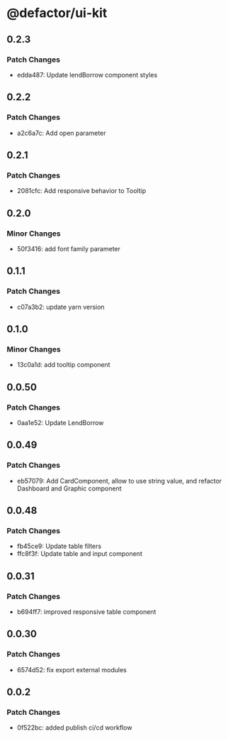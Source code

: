 # @defactor/ui-kit

## 0.2.3

### Patch Changes

- edda487: Update lendBorrow component styles

## 0.2.2

### Patch Changes

- a2c6a7c: Add open parameter

## 0.2.1

### Patch Changes

- 2081cfc: Add responsive behavior to Tooltip

## 0.2.0

### Minor Changes

- 50f3416: add font family parameter

## 0.1.1

### Patch Changes

- c07a3b2: update yarn version

## 0.1.0

### Minor Changes

- 13c0a1d: add tooltip component

## 0.0.50

### Patch Changes

- 0aa1e52: Update LendBorrow

## 0.0.49

### Patch Changes

- eb57079: Add CardComponent, allow to use string value, and refactor Dashboard and Graphic component

## 0.0.48

### Patch Changes

- fb45ce9: Update table filters
- ffc8f3f: Update table and input component

## 0.0.31

### Patch Changes

- b694ff7: improved responsive table component

## 0.0.30

### Patch Changes

- 6574d52: fix export external modules

## 0.0.2

### Patch Changes

- 0f522bc: added publish ci/cd workflow
